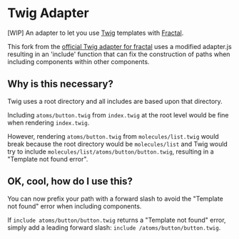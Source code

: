 # Twig Adapter

[WIP] An adapter to let you use [Twig](https://github.com/twigjs/twig.js) templates with [Fractal](http://github.com/frctl/fractal).

This fork from the [official Twig adapter for fractal](https://github.com/frctl/twig) uses a modified adapter.js resulting in an 'include' function that can fix the construction of paths when including components within other components.

## Why is this necessary?

Twig uses a root directory and all includes are based upon that directory.

Including `atoms/button.twig` from `index.twig` at the root level would be fine when rendering `index.twig`.

However, rendering `atoms/button.twig` from `molecules/list.twig` would break because the root directory would be `molecules/list` and Twig would try to include `molecules/list/atoms/button/button.twig`, resulting in a "Template not found error".

## OK, cool, how do I use this?
You can now prefix your path with a forward slash to avoid the "Template not found" error when including components.

If `include atoms/button/button.twig` returns a "Template not found" error, simply add a leading forward slash:
`include /atoms/button/button.twig`. 
